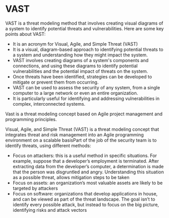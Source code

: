 # VAST

VAST is a threat modeling method that involves creating visual diagrams of a system to identify potential threats and vulnerabilities. Here are some key points about VAST:

* It is an acronym for Visual, Agile, and Simple Threat (VAST)&#x20;
* It is a visual, diagram-based approach to identifying potential threats to a system and understanding how they might impact the system.
* VAST involves creating diagrams of a system's components and connections, and using these diagrams to identify potential vulnerabilities and the potential impact of threats on the system.
* Once threats have been identified, strategies can be developed to mitigate or prevent them from occurring.
* VAST can be used to assess the security of any system, from a single computer to a large network or even an entire organization.
* It is particularly useful for identifying and addressing vulnerabilities in complex, interconnected systems.

Vast is a threat modeling concept based on Agile project management and programming principles.

Visual, Agile, and Simple Threat (VAST) is a threat modeling concept that integrates threat and risk management into an Agile programming environment on a scalable basisPart of the job of the security team is to identify threats, using different methods:

* Focus on attackers: this is a useful method in specific situations. For example, suppose that a developer’s employment is terminated. After extracting data from the developer’s computer, a determination is made that the person was disgruntled and angry. Understanding this situation as a possible threat, allows mitigation steps to be taken
* Focus on assets: an organization’s most valuable assets are likely to be targeted by attackers
* Focus on software: organizations that develop applications in house, and can be viewed as part of the threat landscape. The goal isn’t to identify every possible attack, but instead to focus on the big picture, identifying risks and attack vectors
